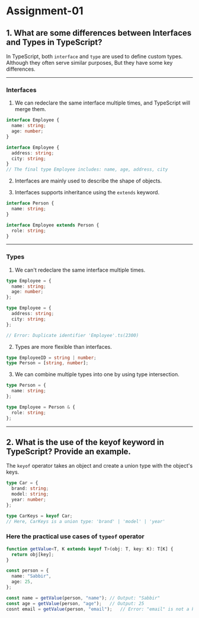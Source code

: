 # Assignment-01

## 1. What are some differences between Interfaces and Types in TypeScript?

In TypeScript, both `interface` and `type` are used to define custom types. Although they often serve similar purposes, But they have some key differences.

---

### Interfaces

1. We can redeclare the same interface multiple times, and TypeScript will merge them.

```ts
interface Employee {
  name: string;
  age: number;
}

interface Employee {
  address: string;
  city: string;
}
// The final type Employee includes: name, age, address, city
```

2. Interfaces are mainly used to describe the shape of objects.

3. Interfaces supports inheritance using the `extends` keyword.

```ts
interface Person {
  name: string;
}

interface Employee extends Person {
  role: string;
}
```

---

### Types

1. We can't redeclare the same interface multiple times.

```ts
type Employee = {
  name: string;
  age: number;
};

type Employee = {
  address: string;
  city: string;
};

// Error: Duplicate identifier 'Employee'.ts(2300)
```

2. Types are more flexible than interfaces.

```ts
type EmployeeID = string | number;
type Person = [string, number];
```

3. We can combine multiple types into one by using type intersection.

```ts
type Person = {
  name: string;
};

type Employee = Person & {
  role: string;
};
```

---

## 2. What is the use of the keyof keyword in TypeScript? Provide an example.

The `keyof` operator takes an object and create a union type with the object's keys.

```ts
type Car = {
  brand: string;
  model: string;
  year: number;
};

type CarKeys = keyof Car;
// Here, CarKeys is a union type: 'brand' | 'model' | 'year'
```

### Here the practical use cases of `typeof` operator

```ts
function getValue<T, K extends keyof T>(obj: T, key: K): T[K] {
  return obj[key];
}

const person = {
  name: "Sabbir",
  age: 25,
};

const name = getValue(person, "name"); // Output: "Sabbir"
const age = getValue(person, "age");   // Output: 25
cosnt email = getValue(person, "email");   // Error: "email" is not a key of Person
```
